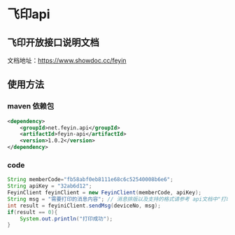# 飞印api

## 飞印开放接口说明文档

文档地址：https://www.showdoc.cc/feyin

## 使用方法

### maven 依赖包

```xml
<dependency>
    <groupId>net.feyin.api</groupId>
    <artifactId>feyin-api</artifactId>
    <version>1.0.2</version>
</dependency>
```

### code

```java
String memberCode="fb58abf0eb8111e68c6c52540008b6e6";
String apiKey = "32ab6d12";
FeyinClient feyinClient = new FeyinClient(memberCode, apiKey);
String msg = "需要打印的消息内容"; // 消息排版以及支持的格式请参考 api文档中"打印内容相关"一栏。
int result = feyiniClient.sendMsg(deviceNo, msg);
if(result == 0){
    System.out.println("打印成功");
}
```